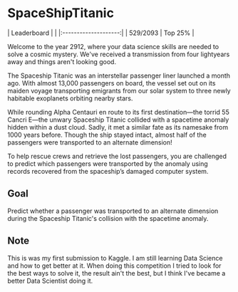 # SpaceShipTitanic


| Leaderboard            | |
|:--------------------:|
| 529/2093               | Top 25% |



Welcome to the year 2912, where your data science skills are needed to solve a cosmic mystery. We've received a transmission from four lightyears away and things aren't looking good.

The Spaceship Titanic was an interstellar passenger liner launched a month ago. With almost 13,000 passengers on board, the vessel set out on its maiden voyage transporting emigrants from our solar system to three newly habitable exoplanets orbiting nearby stars.

While rounding Alpha Centauri en route to its first destination—the torrid 55 Cancri E—the unwary Spaceship Titanic collided with a spacetime anomaly hidden within a dust cloud. Sadly, it met a similar fate as its namesake from 1000 years before. Though the ship stayed intact, almost half of the passengers were transported to an alternate dimension!

To help rescue crews and retrieve the lost passengers, you are challenged to predict which passengers were transported by the anomaly using records recovered from the spaceship’s damaged computer system.

## Goal
Predict whether a passenger was transported to an alternate dimension during the Spaceship Titanic's collision with the spacetime anomaly.

## Note
This is was my first submission to Kaggle. I am still learning Data Science and how to get better at it. When doing this competition I tried to look for the best ways to solve it, the result ain't the best, but I think I've became a better Data Scientist doing it.
